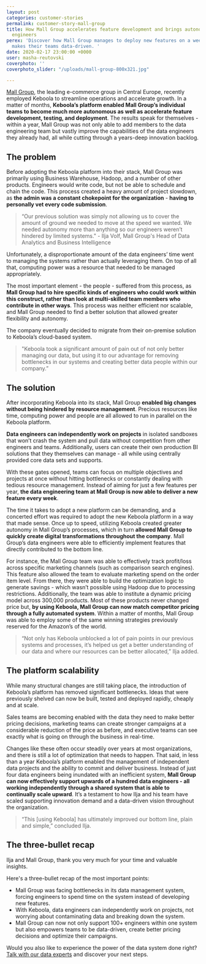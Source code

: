 ```yaml
---
layout: post
categories: customer-stories
permalink: customer-story-mall-group
title: How Mall Group accelerates feature development and brings autonomy to 100+
  engineers
perex: 'Discover how Mall Group manages to deploy new features on a weekly basis and
  makes their teams data-driven. '
date: 2020-02-17 23:00:00 +0000
user: masha-reutovski
coverphoto: ''
coverphoto_slider: "/uploads/mall-group-800x321.jpg"

---
```

[Mall Group](https://mallgroup.com/), the leading e-commerce group in Central Europe, recently employed Keboola to streamline operations and accelerate growth. In a matter of months, **Keboola’s platform enabled Mall Group’s individual teams to become much more autonomous as well as accelerate feature development, testing, and deployment**. The results speak for themselves - within a year, Mall Group was not only able to add members to the data engineering team but vastly improve the capabilities of the data engineers they already had, all while cutting through a years-deep innovation backlog.

## The problem

Before adopting the Keboola platform into their stack, Mall Group was primarily using Business Warehouse, Hadoop, and a number of other products. Engineers would write code, but not be able to schedule and chain the code. This process created a heavy amount of project slowdown, as **the admin was a constant chokepoint for the organization** - **having to personally vet every code submission**.

> “Our previous solution was simply not allowing us to cover the amount of ground we needed to move at the speed we wanted. We needed autonomy more than anything so our engineers weren’t hindered by limited systems." - Ilja Volf, Mall Group's Head of Data Analytics and Business Intelligence

Unfortunately, a disproportionate amount of the data engineers’ time went to managing the systems rather than actually leveraging them. On top of all that, computing power was a resource that needed to be managed appropriately.

The most important element - the people - suffered from this process, as **Mall Group had to hire specific kinds of engineers who could work within this construct, rather than look at multi-skilled team members who contribute in other ways**. This process was neither efficient nor scalable, and Mall Group needed to find a better solution that allowed greater flexibility and autonomy.

The company eventually decided to migrate from their on-premise solution to Keboola’s cloud-based system.

> "Keboola took a significant amount of pain out of not only better managing our data, but using it to our advantage for removing bottlenecks in our systems and creating better data people within our company.”

## The solution

After incorporating Keboola into its stack, Mall Group **enabled big changes without being hindered by resource management**. Precious resources like time, computing power and people are all allowed to run in parallel on the Keboola platform.

**Data engineers can independently work on projects** in isolated sandboxes that won’t crash the system and pull data without competition from other engineers and teams. Additionally, users can create their own production BI solutions that they themselves can manage - all while using centrally provided core data sets and supports.

With these gates opened, teams can focus on multiple objectives and projects at once without hitting bottlenecks or constantly dealing with tedious resource management. Instead of aiming for just a few features per year, **the data engineering team at Mall Group is now able to deliver a new feature every week**.

The time it takes to adopt a new platform can be demanding, and a concerted effort was required to adopt the new Keboola platform in a way that made sense. Once up to speed, utilizing Keboola created greater autonomy in Mall Group’s processes, which in turn **allowed Mall Group to quickly create digital transformations throughout the company**. Mall Group’s data engineers were able to efficiently implement features that directly contributed to the bottom line.

For instance, the Mall Group team was able to effectively track profit/loss across specific marketing channels (such as comparison search engines). This feature also allowed the team to evaluate marketing spend on the order item level. From there, they were able to build the optimization logic to generate savings - which wasn’t possible using Hadoop due to processing restrictions. Additionally, the team was able to institute a dynamic pricing model across 300,000 products. Most of these products never changed price but, **by using Keboola, Mall Group can now match competitor pricing through a fully automated system**. Within a matter of months, Mall Group was able to employ some of the same winning strategies previously reserved for the Amazon’s of the world.

> “Not only has Keboola unblocked a lot of pain points in our previous systems and processes, it’s helped us get a better understanding of our data and where our resources can be better allocated,” Ilja added.

## The platform scalability

While many structural changes are still taking place, the introduction of Keboola’s platform has removed significant bottlenecks. Ideas that were previously shelved can now be built, tested and deployed rapidly, cheaply and at scale.

Sales teams are becoming enabled with the data they need to make better pricing decisions, marketing teams can create stronger campaigns at a considerable reduction of the price as before, and executive teams can see exactly what is going on through the business in real-time.

Changes like these often occur steadily over years at most organizations, and there is still a lot of optimization that needs to happen. That said, in less than a year Keboola’s platform enabled the management of independent data projects and the ability to commit and deliver business. Instead of just four data engineers being inundated with an inefficient system, **Mall Group can now effectively support upwards of a hundred data engineers - all working independently through a shared system that is able to continually scale upward**. It’s a testament to how Ilja and his team have scaled supporting innovation demand and a data-driven vision throughout the organization.

> “This \[using Keboola\] has ultimately improved our bottom line, plain and simple,” concluded Ilja.

## The three-bullet recap

Ilja and Mall Group, thank you very much for your time and valuable insights.

Here's a three-bullet recap of the most important points:

* Mall Group was facing bottlenecks in its data management system, forcing engineers to spend time on the system instead of developing new features.
* With Keboola, data engineers can independently work on projects, not worrying about contaminating data and breaking down the system.
* Mall Group can now not only support 100+ engineers within one system but also empowers teams to be data-driven, create better pricing decisions and optimize their campaigns.

Would you also like to experience the power of the data system done right? [Talk with our data experts](https://www.keboola.com/contact-sales) and discover your next steps.